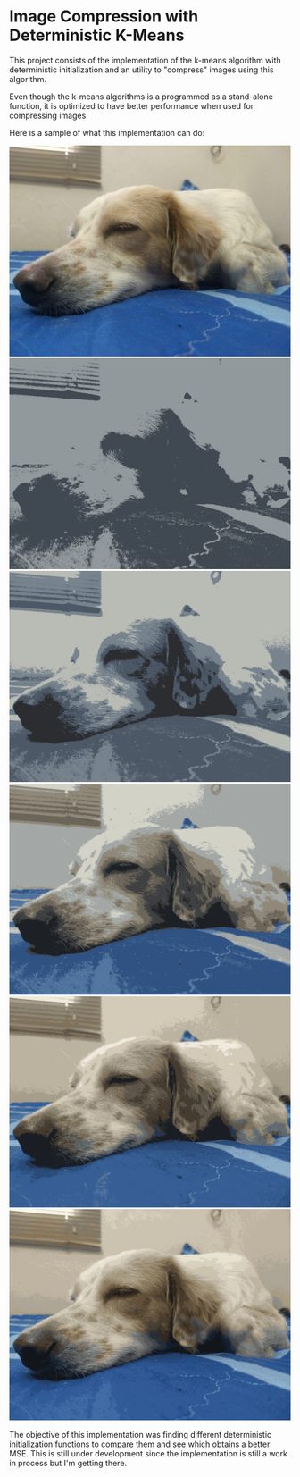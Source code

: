 # Image Compression with Deterministic K-Means

This project consists of the implementation of the k-means algorithm 
with deterministic initialization and an utility to "compress" images
using this algorithm.

Even though the k-means algorithms is a programmed as a stand-alone function,
it is optimized to have better performance when used for compressing images.

Here is a sample of what this implementation can do:

![uncompressed image](samples/marilu3_original.png?raw=true "Uncompressed image")
![uncompressed image](samples/marilu3_2colors.png?raw=true "Compressed image with 2 colors")
![uncompressed image](samples/marilu3_4colors.png?raw=true "Compressed image with 4 colors")
![uncompressed image](samples/marilu3_8colors.png?raw=true "Compressed image with 8 colors")
![uncompressed image](samples/marilu3_16colors.png?raw=true "Compressed image with 16 colors")
![uncompressed image](samples/marilu3_32colors.png?raw=true "Compressed image with 32 colors")

The objective of this implementation was finding different deterministic
initialization functions to compare them and see which obtains a better MSE.
This is still under development since the implementation is still a work in process
but I'm getting there.
